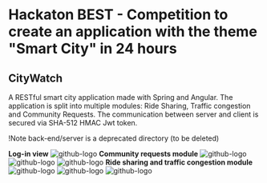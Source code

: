 # Hackaton BEST - Competition to create an application with the theme "Smart City" in 24 hours

## CityWatch

A RESTful smart city application made with Spring and Angular. The application is split into multiple modules: Ride Sharing, Traffic congestion and Community Requests.
The communication between server and client is secured via SHA-512 HMAC Jwt token.

!Note back-end/server is a deprecated directory (to be deleted)

**Log-in view**
![github-logo](https://user-images.githubusercontent.com/32932628/76576116-db611c00-64c9-11ea-8692-06129752f1e1.png)
**Community requests module**
![github-logo](https://user-images.githubusercontent.com/32932628/76576121-dd2adf80-64c9-11ea-83f4-a200f09af750.png)
![github-logo](https://user-images.githubusercontent.com/32932628/76576127-de5c0c80-64c9-11ea-97ff-ac30a69d6c5a.png)
![github-logo](https://user-images.githubusercontent.com/32932628/76576129-def4a300-64c9-11ea-80e7-764ecd833202.png)
**Ride sharing and traffic congestion module**
![github-logo](https://user-images.githubusercontent.com/32932628/76576131-def4a300-64c9-11ea-96a8-ffed3793b663.png)
![github-logo](https://user-images.githubusercontent.com/32932628/76576133-df8d3980-64c9-11ea-85d5-d2da25790357.png)
![github-logo](https://user-images.githubusercontent.com/32932628/76576136-e025d000-64c9-11ea-90da-1727a1dc5137.png)






